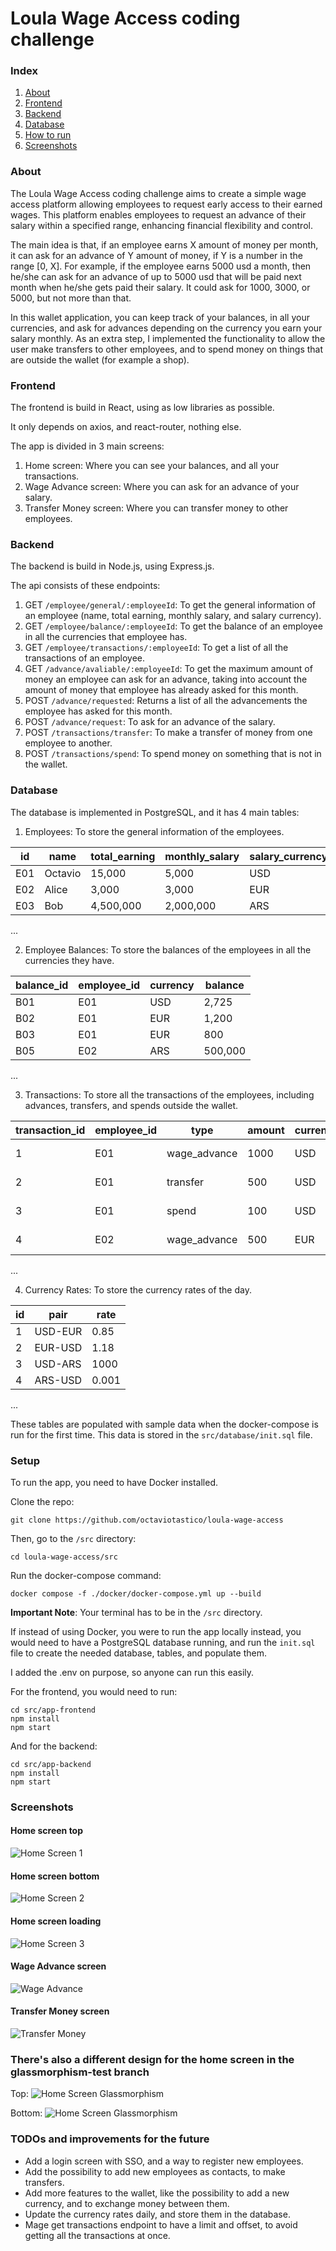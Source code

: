 # Loula Wage Access coding challenge

### Index

1. [About](#about)
2. [Frontend](#frontend)
3. [Backend](#backend)
4. [Database](#database)
5. [How to run](#how-to-run)
6. [Screenshots](#screenshots)

### About

The Loula Wage Access coding challenge aims to create a simple wage access platform allowing employees to request early access to their earned wages. This platform enables employees to request an advance of their salary within a specified range, enhancing financial flexibility and control.

The main idea is that, if an employee earns X amount of money per month, it can ask for an advance of Y amount of money, if Y is a number in the range [0, X]. For example, if the employee earns 5000 usd a month, then he/she can ask for an advance of up to 5000 usd that will be paid next month when he/she gets paid their salary. It could ask for 1000, 3000, or 5000, but not more than that.

In this wallet application, you can keep track of your balances, in all your currencies, and ask for advances depending on the currency you earn your salary monthly. As an extra step, I implemented the functionality to allow the user make transfers to other employees, and to spend money on things that are outside the wallet (for example a shop).

### Frontend

The frontend is build in React, using as low libraries as possible.

It only depends on axios, and react-router, nothing else.

The app is divided in 3 main screens:

1. Home screen: Where you can see your balances, and all your transactions.
2. Wage Advance screen: Where you can ask for an advance of your salary.
3. Transfer Money screen: Where you can transfer money to other employees.

### Backend

The backend is build in Node.js, using Express.js.

The api consists of these endpoints:

1. GET `/employee/general/:employeeId`: To get the general information of an employee (name, total earning, monthly salary, and salary currency).
2. GET `/employee/balance/:employeeId`: To get the balance of an employee in all the currencies that employee has.
3. GET `/employee/transactions/:employeeId`: To get a list of all the transactions of an employee.
4. GET `/advance/avaliable/:employeeId`: To get the maximum amount of money an employee can ask for an advance, taking into account the amount of money that employee has already asked for this month.
5. POST `/advance/requested`: Returns a list of all the advancements the employee has asked for this month.
6. POST `/advance/request`: To ask for an advance of the salary.
7. POST `/transactions/transfer`: To make a transfer of money from one employee to another.
8. POST `/transactions/spend`: To spend money on something that is not in the wallet.

### Database

The database is implemented in PostgreSQL, and it has 4 main tables:

1. Employees: To store the general information of the employees.

| id | name | total_earning | monthly_salary | salary_currency |
|----|------|---------------|----------------|-----------------|
| E01  | Octavio | 15,000          | 5,000           | USD             |
| E02  | Alice | 3,000          | 3,000           | EUR             |
| E03  | Bob | 4,500,000          | 2,000,000           | ARS             |
...

2. Employee Balances: To store the balances of the employees in all the currencies they have.

| balance_id | employee_id | currency | balance |
|------------|-------------|----------|---------|
| B01        | E01         | USD      | 2,725   |
| B02        | E01         | EUR      | 1,200   |
| B03        | E01         | EUR      |   800   |
| B05        | E02         | ARS      | 500,000 |
...

3. Transactions: To store all the transactions of the employees, including advances, transfers, and spends outside the wallet.

| transaction_id | employee_id | type | amount | currency | description | transaction_date | recipient_id | vendor |
|----------------|-------------|------|--------|----------|-------------|------------------|--------------|--------|
| 1              | E01         | wage_advance | 1000 | USD      | Wage advance | 2024-05-05 | NULL | NULL |
| 2             | E01         | transfer | 500 | USD      | Transfer to Alice | 2024-05-06 | E02 | NULL |
| 3             | E01         | spend | 100 | USD      | Spend on groceries | 2024-05-07 | NULL | Store |
| 4             | E02         | wage_advance | 500 | EUR      | Wage advance | 2024-05-07 | NULL | NULL |
...

4. Currency Rates: To store the currency rates of the day.

| id | pair | rate |
|----|------|------|
| 1  | USD-EUR | 0.85 |
| 2  | EUR-USD | 1.18 |
| 3  | USD-ARS | 1000 |
| 4  | ARS-USD | 0.001 |
...

These tables are populated with sample data when the docker-compose is run for the first time. This data is stored in the `src/database/init.sql` file.

### Setup

To run the app, you need to have Docker installed.

Clone the repo:

```
git clone https://github.com/octaviotastico/loula-wage-access
```

Then, go to the `/src` directory:

```
cd loula-wage-access/src
```

Run the docker-compose command:

```
docker compose -f ./docker/docker-compose.yml up --build
```

**Important Note**: Your terminal has to be in the `/src` directory.


If instead of using Docker, you were to run the app locally instead, you would need to have a PostgreSQL database running, and run the `init.sql` file to create the needed database, tables, and populate them.

I added the .env on purpose, so anyone can run this easily.

For the frontend, you would need to run:

```
cd src/app-frontend
npm install
npm start
```

And for the backend:

```
cd src/app-backend
npm install
npm start
```

### Screenshots

#### Home screen top

![Home Screen 1](./img/front-home-1.png)

#### Home screen bottom

![Home Screen 2](./img/front-home-2.png)

#### Home screen loading

![Home Screen 3](./img/front-home-3.png)

#### Wage Advance screen

![Wage Advance](./img/front-advance-1.png)

#### Transfer Money screen

![Transfer Money](./img/front-send-1.png)

### There's also a different design for the home screen in the glassmorphism-test branch

Top:
![Home Screen Glassmorphism](./img/new-home-1.png)

Bottom:
![Home Screen Glassmorphism](./img/new-home-2.png)

### TODOs and improvements for the future

- Add a login screen with SSO, and a way to register new employees.
- Add the possibility to add new employees as contacts, to make transfers.
- Add more features to the wallet, like the possibility to add a new currency, and to exchange money between them.
- Update the currency rates daily, and store them in the database.
- Mage get transactions endpoint to have a limit and offset, to avoid getting all the transactions at once.